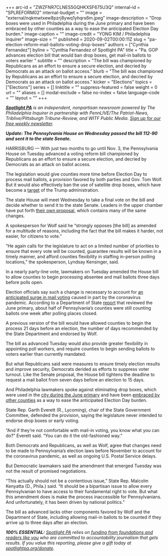 +++
arc-id = "ZWZFNR7CLNES5GQHKXSF675U3Q"
internal-id = "SPLREFORM02"
internal-budget = ""
image = "external/nqkmwtxew8pzrj8ywq1yhqrs6m.jpeg"
image-description = "Drop boxes were used in Philadelphia during the June primary and have been embraced by other counties as a way to ease the anticipated Election Day burden."
image-caption = ""
image-credit = "YONG KIM / Philadelphia Inquirer"
image-size = ""
published = 2020-09-02T00:00:11Z
slug = "pa-election-reform-mail-ballots-voting-drop-boxes"
authors = ["Cynthia Fernandez"]
byline = "Cynthia Fernandez of Spotlight PA"
title = "Pa. GOP advances election bill that would ban drop boxes, get mail-in ballots to voters earlier "
subtitle = ""
description = "The bill was championed by Republicans as an effort to ensure a secure election, and decried by Democrats as an attack on ballot access."
blurb = "The bill was championed by Republicans as an effort to ensure a secure election, and decried by Democrats as an attack on ballot access."
kicker = "Elections"
topics = ["Elections"]
series = []
linktitle = ""
suppress-featured = false
weight = 0
url = ""
aliases = []
modal-exclude = false
no-index = false
language-code = ""
layout = ""
+++

<a href="https://www.spotlightpa.org/"><i><b>Spotlight PA</b></i></a><i> is an independent, nonpartisan newsroom powered by The Philadelphia Inquirer in partnership with PennLIVE/The Patriot-News, Triblive/Pittsburgh Tribune-Review, and WITF Public Media. </i><a href="https://www.spotlightpa.org/newsletters"><i>Sign up for our free weekly newsletter</i></a><i>.</i>

<i><b>Update</b></i><i><b>: The Pennsylvania House on Wednesday passed the bill 112-90 and sent it to the state Senate. </b></i>

HARRISBURG — With just two months to go until Nov. 3, the Pennsylvania House on Tuesday advanced a voting reform bill championed by Republicans as an effort to ensure a secure election, and decried by Democrats as an attack on ballot access.

The legislation would give counties more time before Election Day to process mail ballots, a provision favored by both parties and Gov. Tom Wolf. But it would also effectively ban the use of satellite drop boxes, which have become a <a href="https://www.inquirer.com/politics/election/pennsylvania-supreme-court-lawsuit-election-mail-in-ballots-20200901.html" target=_blank>target</a> of the Trump administration.

The state House will meet Wednesday to take a final vote on the bill and decide whether to send it to the state Senate. Leaders in the upper chamber have put forth <a href="https://www.spotlightpa.org/news/2020/08/pa-tom-wolf-mail-voting-ballots-delays-postal-service-gop-plan/">their own proposal</a>, which contains many of the same changes.

A spokesperson for Wolf said he “strongly opposes [the bill] as amended for a multitude of reasons, including the fact that the bill makes it harder, not easier, for citizens to vote.”

“He again calls for the legislature to act on a limited number of priorities to ensure that every vote will be counted, guarantee results will be known in a timely manner, and afford counties flexibility in staffing in-person polling locations,” the spokesperson, Lyndsay Kensinger, said.

<script src="https://www.spotlightpa.org/embed.js" async></script><div data-spl-embed-version="1" data-spl-src="https://www.spotlightpa.org/embeds/newsletter/"></div>

In a nearly party-line vote, lawmakers on Tuesday amended the House bill to allow counties to begin processing absentee and mail ballots three days before polls open.

Election officials say such a change is necessary to account for <a href="https://www.spotlightpa.org/news/2020/08/pa-tom-wolf-mail-voting-ballots-delays-postal-service-gop-plan/">an anticipated surge in mail voting</a> caused in part by the coronavirus pandemic. According to a Department of State <a href="https://www.dos.pa.gov/VotingElections/Documents/2020-08-01-Act35Report.pdf">report</a> that reviewed the June primary, about half of Pennsylvania’s counties were still counting ballots one week after polling places closed.

A previous version of the bill would have allowed counties to begin the process 21 days before an election, the number of days recommended by the State Department and endorsed by Wolf.

The bill as advanced Tuesday would also provide greater flexibility in appointing poll workers, and require counties to begin sending ballots to voters earlier than currently mandated.

But what Republicans said were measures to ensure timely election results and improve security, Democrats derided as efforts to suppress voter turnout. Like the Senate proposal, the House bill tightens the deadline to request a mail ballot from seven days before an election to 15 days.

And Philadelphia lawmakers spoke against eliminating drop boxes, which were used in the <a href="https://www.inquirer.com/politics/election/philadelphia-primary-mail-ballot-drop-box-locations-20200528.html">city during the June primary</a> and have been <a href="https://www.inquirer.com/politics/election/philadelphia-pennsylvania-early-voting-2020-election-20200810.html">embraced by other counties</a> as a way to ease the anticipated Election Day burden.

State Rep. Garth Everett (R., Lycoming), chair of the State Government Committee, defended the provision, saying the legislature never intended to endorse drop boxes or early voting.

“And if they’re not comfortable with mail-in voting, you know what you can do?” Everett said. “You can do it the old-fashioned way.”

<script src="https://www.spotlightpa.org/embed.js" async></script><div data-spl-embed-version="1" data-spl-src="https://www.spotlightpa.org/embeds/donate/?teaser_text=Spotlight%20PA%20provides%20essential%2C%20public-service%20journalism%20thanks%20to%20readers%20like%20you.%20Help%20us%20continue%20that%20work."></div>

Both Democrats and Republicans, as well as Wolf, agree that changes need to be made to Pennsylvania’s election laws before November to account for the coronavirus pandemic, as well as ongoing U.S. Postal Service delays.

But Democratic lawmakers said the amendment that emerged Tuesday was not the result of promised negotiations.

“This actually should not be a contentious issue,” State Rep. Malcolm Kenyatta (D., Phila.) said. “It should be a bipartisan issue to allow every Pennsylvanian to have access to their fundamental right to vote. But what this amendment does is make the process inaccessible for Pennsylvanians. And unfortunately, it has been driven by national politics.”

The bill as advanced lacks other components favored by Wolf and the Department of State, including allowing mail-in ballots to be counted if they arrive up to three days after an election.

<i><b>100% ESSENTIAL:</b></i><i> </i><a href="https://www.spotlightpa.org/"><i>Spotlight PA</i></a><i> relies on </i><a href="https://www.spotlightpa.org/support"><i>funding from foundations and readers like you</i></a><i> who are committed to accountability journalism that gets results. If you value this reporting, please give a gift today at </i><a href="http://spotlightpa.org/donate"><i>spotlightpa.org/donate</i></a><i>.</i>
